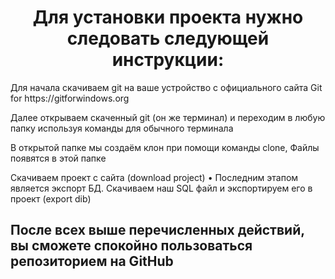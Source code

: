 <h1 align="center">Для установки проекта нужно следовать следующей инструкции:</h1>
<p>Для начала скачиваем git на ваше устройство с официального сайта Git for https://gitforwindows.org</p>
<p>Далее открываем скаченный git (он же терминал) и переходим в любую папку используя команды для обычного терминала</p>
<p>В открытой папке мы создаём клон при помощи команды clone, Файлы появятся в этой папке</p>
<p>Скачиваем проект с сайта (download project) • Последним этапом является экспорт БД. Скачиваем наш SQL файл и экспортируем его в проект (export dib)</p>
<h2>После всех выше перечисленных действий, вы сможете спокойно пользоваться репозиторием на GitHub</h2>
